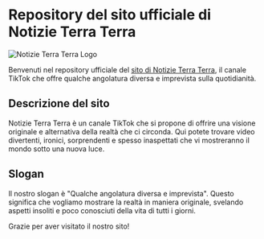 # Repository del sito ufficiale di Notizie Terra Terra

![Notizie Terra Terra Logo](/assets/images/Notizie-Terra-Terra.png)

Benvenuti nel repository ufficiale del [sito di Notizie Terra Terra](https://notizieterraterra.it), il canale TikTok che offre qualche angolatura diversa e imprevista sulla quotidianità. 

## Descrizione del sito
Notizie Terra Terra è un canale TikTok che si propone di offrire una visione originale e alternativa della realtà che ci circonda. Qui potete trovare video divertenti, ironici, sorprendenti e spesso inaspettati che vi mostreranno il mondo sotto una nuova luce. 

## Slogan
Il nostro slogan è "Qualche angolatura diversa e imprevista". Questo significa che vogliamo mostrare la realtà in maniera originale, svelando aspetti insoliti e poco conosciuti della vita di tutti i giorni.

Grazie per aver visitato il nostro sito!
